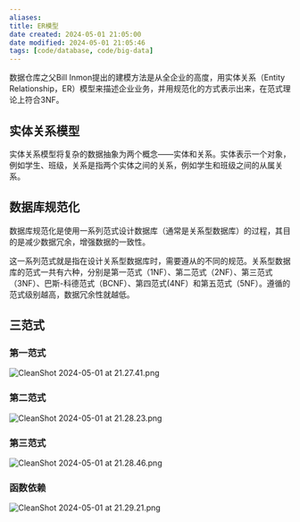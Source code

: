 ```yaml
---
aliases: 
title: ER模型
date created: 2024-05-01 21:05:00
date modified: 2024-05-01 21:05:46
tags: [code/database, code/big-data]
---
```

数据仓库之父Bill Inmon提出的建模方法是从全企业的高度，用实体关系（Entity Relationship，ER）模型来描述企业业务，并用规范化的方式表示出来，在范式理论上符合3NF。

## 实体关系模型

实体关系模型将复杂的数据抽象为两个概念——实体和关系。实体表示一个对象，例如学生、班级，关系是指两个实体之间的关系，例如学生和班级之间的从属关系。

## 数据库规范化

数据库规范化是使用一系列范式设计数据库（通常是关系型数据库）的过程，其目的是减少数据冗余，增强数据的一致性。

这一系列范式就是指在设计关系型数据库时，需要遵从的不同的规范。关系型数据库的范式一共有六种，分别是第一范式（1NF）、第二范式（2NF）、第三范式（3NF）、巴斯-科德范式（BCNF）、第四范式(4NF）和第五范式（5NF）。遵循的范式级别越高，数据冗余性就越低。

## 三范式

### 第一范式
![CleanShot 2024-05-01 at 21.27.41.png](https://typora-tes.oss-cn-shanghai.aliyuncs.com/picgo/CleanShot%202024-05-01%20at%2021.27.41.png)

### 第二范式
![CleanShot 2024-05-01 at 21.28.23.png](https://typora-tes.oss-cn-shanghai.aliyuncs.com/picgo/CleanShot%202024-05-01%20at%2021.28.23.png)

### 第三范式
![CleanShot 2024-05-01 at 21.28.46.png](https://typora-tes.oss-cn-shanghai.aliyuncs.com/picgo/CleanShot%202024-05-01%20at%2021.28.46.png)

### 函数依赖
![CleanShot 2024-05-01 at 21.29.21.png](https://typora-tes.oss-cn-shanghai.aliyuncs.com/picgo/CleanShot%202024-05-01%20at%2021.29.21.png)

